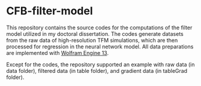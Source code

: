 # CFB-filter-model

This repository contains the source codes for the computations of the filter model utilized in my doctoral dissertation. The codes generate datasets from the raw data of high-resolution TFM simulations, which are then processed for regression in the neural network model. All data preparations are implemented with [Wolfram Engine 13](https://www.wolfram.com/engine).

Except for the codes, the repository supported an example with raw data (in data folder), filtered data (in table folder), and gradient data (in tableGrad folder).